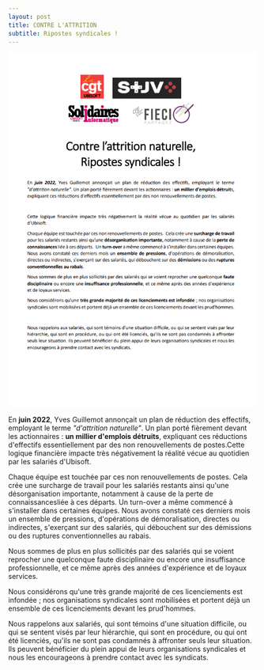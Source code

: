 ```yaml
---
layout: post
title: CONTRE L'ATTRITION
subtitle: Ripostes syndicales !
---
```



![SIUbiParis](../assets/img/UbisoftParis_Affichage_046.PNG)


En **juin 2022**, Yves Guillemot annonçait un plan de réduction des effectifs, employant le terme *"d'attrition naturelle"*. Un plan porté fièrement devant les actionnaires : **un millier d'emplois détruits**, expliquant ces réductions d'effectifs essentiellement par des non renouvellements de postes.Cette logique financière impacte très négativement la réalité vécue au quotidien par les salariés d'Ubisoft.

Chaque équipe est touchée par ces non renouvellements de postes. Cela crée une surcharge de travail pour les salariés restants ainsi qu'une désorganisation importante, notamment à cause de la perte de connaissancesliée à ces départs. Un turn-over a même commencé à s'installer dans certaines équipes. Nous avons constaté ces derniers mois un ensemble de pressions, d'opérations de démoralisation, directes ou indirectes, s'exerçant sur des salariés, qui débouchent sur des démissions ou des ruptures conventionnelles au rabais.

Nous sommes de plus en plus sollicités par des salariés qui se voient reprocher une quelconque faute disciplinaire ou encore une insuffisance professionnelle, et ce même après des années d'expérience et de loyaux services.

Nous considérons qu'une très grande majorité de ces licenciements est infondée ; nos organisations syndicales sont mobilisées et portent déjà un ensemble de ces licenciements devant les prud'hommes.

Nous rappelons aux salariés, qui sont témoins d'une situation difficile, ou qui se sentent visés par leur hiérarchie, qui sont en procédure, ou qui ont été licenciés, qu'ils ne sont pas condamnés à affronter seuls leur situation. Ils peuvent bénéficier du plein appui de leurs organisations syndicales et nous les encourageons à prendre contact avec les syndicats.
